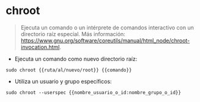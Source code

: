 # chroot

> Ejecuta un comando o un intérprete de comandos interactivo con un directorio raíz especial.
> Más información: <https://www.gnu.org/software/coreutils/manual/html_node/chroot-invocation.html>.

- Ejecuta un comando como nuevo directorio raíz:

`sudo chroot {{ruta/al/nuevo/root}} {{comando}}`

- Utiliza un usuario y grupo específicos:

`sudo chroot --userspec {{nombre_usuario_o_id:nombre_grupo_o_id}}`
